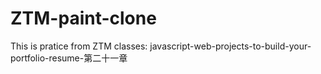 # ZTM-paint-clone
This is pratice from ZTM classes: javascript-web-projects-to-build-your-portfolio-resume-第二十一章
